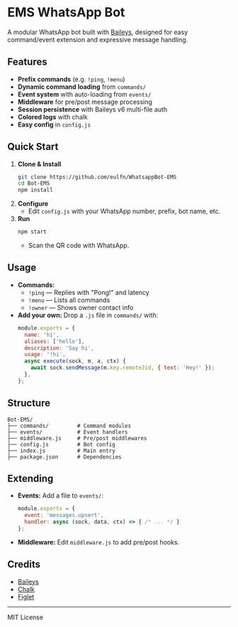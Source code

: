  # EMS WhatsApp Bot

A modular WhatsApp bot built with [Baileys](https://github.com/WhiskeySockets/Baileys), designed for easy command/event extension and expressive message handling.

## Features

- **Prefix commands** (e.g. `!ping`, `!menu`)
- **Dynamic command loading** from `commands/`
- **Event system** with auto-loading from `events/`
- **Middleware** for pre/post message processing
- **Session persistence** with Baileys v6 multi-file auth
- **Colored logs** with chalk
- **Easy config** in `config.js`

## Quick Start

1. **Clone & Install**
    ```sh
    git clone https://github.com/eulfn/WhatsappBot-EMS
    cd Bot-EMS
    npm install
    ```
2. **Configure**
    - Edit `config.js` with your WhatsApp number, prefix, bot name, etc.
3. **Run**
    ```sh
    npm start
    ```
    - Scan the QR code with WhatsApp.

## Usage

- **Commands:**
    - `!ping` — Replies with "Pong!" and latency
    - `!menu` — Lists all commands
    - `!owner` — Shows owner contact info
- **Add your own:** Drop a `.js` file in `commands/` with:
    ```js
    module.exports = {
      name: 'hi',
      aliases: ['hello'],
      description: 'Say hi',
      usage: '!hi',
      async execute(sock, m, a, ctx) {
        await sock.sendMessage(m.key.remoteJid, { text: 'Hey!' });
      },
    };
    ```

## Structure

```
Bot-EMS/
├── commands/         # Command modules
├── events/           # Event handlers
├── middleware.js     # Pre/post middlewares
├── config.js         # Bot config
├── index.js          # Main entry
├── package.json      # Dependencies
```

## Extending
- **Events:** Add a file to `events/`:
    ```js
    module.exports = {
      event: 'messages.upsert',
      handler: async (sock, data, ctx) => { /* ... */ }
    };
    ```
- **Middleware:** Edit `middleware.js` to add pre/post hooks.

## Credits
- [Baileys](https://github.com/WhiskeySockets/Baileys)
- [Chalk](https://github.com/chalk/chalk)
- [Figlet](https://github.com/patorjk/figlet.js)

---
MIT License
